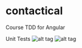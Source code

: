 # contactical
Course TDD for Angular

Unit Tests
![alt tag](https://raw.github.com/nicobytes/contactical/master/img/coverage.png)
![alt tag](https://raw.github.com/nicobytes/contactical/master/img/mocha.png)

